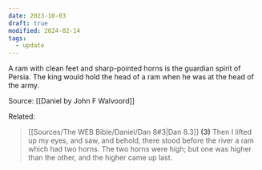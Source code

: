 ```yaml
---
date: 2023-10-03
draft: true
modified: 2024-02-14
tags:
  - update
---
```

A ram with clean feet and sharp-pointed horns is the guardian spirit of Persia. The king would hold the head of a ram when he was at the head of the army.

Source: [[Daniel by John F Walvoord]]

Related:

> [[Sources/The WEB Bible/Daniel/Dan 8#3|Dan 8.3]]
> **(3)** Then I lifted up my eyes, and saw, and behold, there stood before the river a ram which had two horns. The two horns were high; but one was higher than the other, and the higher came up last.
